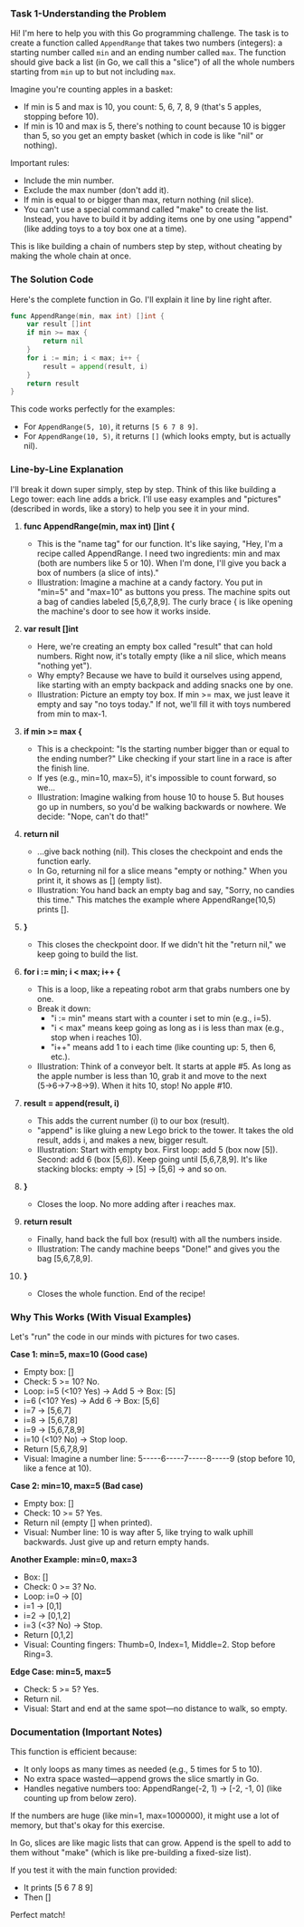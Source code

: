 ### Task 1-Understanding the Problem

Hi! I'm here to help you with this Go programming challenge. The task is to create a function called `AppendRange` that takes two numbers (integers): a starting number called `min` and an ending number called `max`. The function should give back a list (in Go, we call this a "slice") of all the whole numbers starting from `min` up to but not including `max`.

Imagine you're counting apples in a basket:
- If min is 5 and max is 10, you count: 5, 6, 7, 8, 9 (that's 5 apples, stopping before 10).
- If min is 10 and max is 5, there's nothing to count because 10 is bigger than 5, so you get an empty basket (which in code is like "nil" or nothing).

Important rules:
- Include the min number.
- Exclude the max number (don't add it).
- If min is equal to or bigger than max, return nothing (nil slice).
- You can't use a special command called "make" to create the list. Instead, you have to build it by adding items one by one using "append" (like adding toys to a toy box one at a time).

This is like building a chain of numbers step by step, without cheating by making the whole chain at once.

### The Solution Code

Here's the complete function in Go. I'll explain it line by line right after.

```go
func AppendRange(min, max int) []int {
	var result []int
	if min >= max {
		return nil
	}
	for i := min; i < max; i++ {
		result = append(result, i)
	}
	return result
}
```

This code works perfectly for the examples:
- For `AppendRange(5, 10)`, it returns `[5 6 7 8 9]`.
- For `AppendRange(10, 5)`, it returns `[]` (which looks empty, but is actually nil).

### Line-by-Line Explanation

I'll break it down super simply, step by step. Think of this like building a Lego tower: each line adds a brick. I'll use easy examples and "pictures" (described in words, like a story) to help you see it in your mind.

1. **func AppendRange(min, max int) []int {**
   - This is the "name tag" for our function. It's like saying, "Hey, I'm a recipe called AppendRange. I need two ingredients: min and max (both are numbers like 5 or 10). When I'm done, I'll give you back a box of numbers (a slice of ints)."
   - Illustration: Imagine a machine at a candy factory. You put in "min=5" and "max=10" as buttons you press. The machine spits out a bag of candies labeled [5,6,7,8,9]. The curly brace { is like opening the machine's door to see how it works inside.

2. **var result []int**
   - Here, we're creating an empty box called "result" that can hold numbers. Right now, it's totally empty (like a nil slice, which means "nothing yet").
   - Why empty? Because we have to build it ourselves using append, like starting with an empty backpack and adding snacks one by one.
   - Illustration: Picture an empty toy box. If min >= max, we just leave it empty and say "no toys today." If not, we'll fill it with toys numbered from min to max-1.

3. **if min >= max {**
   - This is a checkpoint: "Is the starting number bigger than or equal to the ending number?" Like checking if your start line in a race is after the finish line.
   - If yes (e.g., min=10, max=5), it's impossible to count forward, so we...
   - Illustration: Imagine walking from house 10 to house 5. But houses go up in numbers, so you'd be walking backwards or nowhere. We decide: "Nope, can't do that!"

4. **return nil**
   - ...give back nothing (nil). This closes the checkpoint and ends the function early.
   - In Go, returning nil for a slice means "empty or nothing." When you print it, it shows as [] (empty list).
   - Illustration: You hand back an empty bag and say, "Sorry, no candies this time." This matches the example where AppendRange(10,5) prints [].

5. **}**
   - This closes the checkpoint door. If we didn't hit the "return nil," we keep going to build the list.

6. **for i := min; i < max; i++ {**
   - This is a loop, like a repeating robot arm that grabs numbers one by one.
   - Break it down:
     - "i := min" means start with a counter i set to min (e.g., i=5).
     - "i < max" means keep going as long as i is less than max (e.g., stop when i reaches 10).
     - "i++" means add 1 to i each time (like counting up: 5, then 6, etc.).
   - Illustration: Think of a conveyor belt. It starts at apple #5. As long as the apple number is less than 10, grab it and move to the next (5→6→7→8→9). When it hits 10, stop! No apple #10.

7. **result = append(result, i)**
   - This adds the current number (i) to our box (result).
   - "append" is like gluing a new Lego brick to the tower. It takes the old result, adds i, and makes a new, bigger result.
   - Illustration: Start with empty box. First loop: add 5 (box now [5]). Second: add 6 (box [5,6]). Keep going until [5,6,7,8,9]. It's like stacking blocks: empty → [5] → [5,6] → and so on.

8. **}**
   - Closes the loop. No more adding after i reaches max.

9. **return result**
   - Finally, hand back the full box (result) with all the numbers inside.
   - Illustration: The candy machine beeps "Done!" and gives you the bag [5,6,7,8,9].

10. **}**
    - Closes the whole function. End of the recipe!

### Why This Works (With Visual Examples)

Let's "run" the code in our minds with pictures for two cases.

**Case 1: min=5, max=10 (Good case)**
- Empty box: []
- Check: 5 >= 10? No.
- Loop: i=5 (<10? Yes) → Add 5 → Box: [5]
- i=6 (<10? Yes) → Add 6 → Box: [5,6]
- i=7 → [5,6,7]
- i=8 → [5,6,7,8]
- i=9 → [5,6,7,8,9]
- i=10 (<10? No) → Stop loop.
- Return [5,6,7,8,9]
- Visual: Imagine a number line: 5-----6-----7-----8-----9  (stop before 10, like a fence at 10).

**Case 2: min=10, max=5 (Bad case)**
- Empty box: []
- Check: 10 >= 5? Yes.
- Return nil (empty [] when printed).
- Visual: Number line: 10 is way after 5, like trying to walk uphill backwards. Just give up and return empty hands.

**Another Example: min=0, max=3**
- Box: []
- Check: 0 >= 3? No.
- Loop: i=0 → [0]
- i=1 → [0,1]
- i=2 → [0,1,2]
- i=3 (<3? No) → Stop.
- Return [0,1,2]
- Visual: Counting fingers: Thumb=0, Index=1, Middle=2. Stop before Ring=3.

**Edge Case: min=5, max=5**
- Check: 5 >= 5? Yes.
- Return nil.
- Visual: Start and end at the same spot—no distance to walk, so empty.

### Documentation (Important Notes)

This function is efficient because:
- It only loops as many times as needed (e.g., 5 times for 5 to 10).
- No extra space wasted—append grows the slice smartly in Go.
- Handles negative numbers too: AppendRange(-2, 1) → [-2, -1, 0] (like counting up from below zero).

If the numbers are huge (like min=1, max=1000000), it might use a lot of memory, but that's okay for this exercise.

In Go, slices are like magic lists that can grow. Append is the spell to add to them without "make" (which is like pre-building a fixed-size list).

If you test it with the main function provided:
- It prints [5 6 7 8 9]
- Then []

Perfect match!
